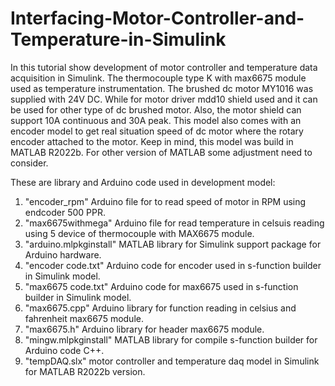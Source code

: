 # Interfacing-Motor-Controller-and-Temperature-in-Simulink
In this tutorial show development of motor controller and temperature data acquisition in Simulink. 
The thermocouple type K with max6675 module used as temperature instrumentation.
The brushed dc motor MY1016 was supplied with 24V DC. 
While for motor driver mdd10 shield used and it can be used for other type of dc brushed motor. 
Also, the motor shield can support 10A continuous and 30A peak. 
This model also comes with an encoder model to get real situation speed of dc motor where the rotary encoder attached to the motor.
Keep in mind, this model was build in MATLAB R2022b. For other version of MATLAB some adjustment need to consider.

These are library and Arduino code used in development model:
1. "encoder_rpm" Arduino file for to read speed of motor in RPM using endcoder 500 PPR.
2. "max6675withmega" Arduino file for read temperature in celsuis reading using 5 device of thermocouple with MAX6675 module.
3. "arduino.mlpkginstall" MATLAB library for Simulink support package for Arduino hardware.
4. "encoder code.txt" Arduino code for encoder used in s-function builder in Simulink model.
5. "max6675 code.txt" Arduino code for max6675 used in s-function builder in Simulink model.
6. "max6675.cpp" Arduino library for function reading in celsius and fahrenheit max6675 module.
7. "max6675.h" Arduino library for header max6675 module.
8. "mingw.mlpkginstall" MATLAB library for compile s-function builder for Arduino code C++.
9. "tempDAQ.slx" motor controller and temperature daq model in Simulink for MATLAB R2022b version.
